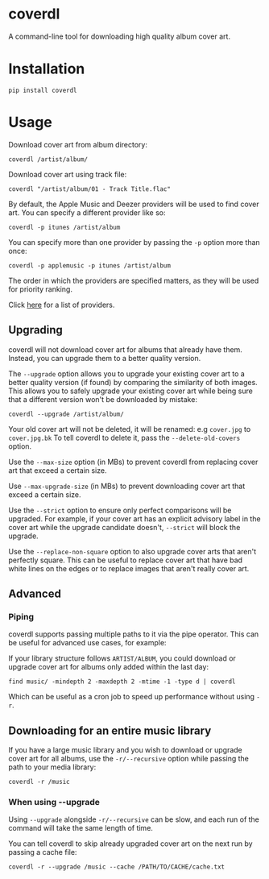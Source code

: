 # coverdl
A command-line tool for downloading high quality album cover art.

# Installation

```
pip install coverdl
```

# Usage

Download cover art from album directory:

```
coverdl /artist/album/
```

Download cover art using track file:
```
coverdl "/artist/album/01 - Track Title.flac"
```

By default, the Apple Music and Deezer providers will be used to find cover art. You can specify a different provider like so:

```
coverdl -p itunes /artist/album
```

You can specify more than one provider by passing the `-p` option more than once:

```
coverdl -p applemusic -p itunes /artist/album
```

The order in which the providers are specified matters, as they will be used for priority ranking.

Click [here](https://github.com/viown/coverdl/blob/main/coverdl/providers/source.py#L3) for a list of providers.

## Upgrading

coverdl will not download cover art for albums that already have them. Instead, you can upgrade them to a better quality version.

The `--upgrade` option allows you to upgrade your existing cover art to a better quality version (if found) by comparing the similarity of both images. This allows you to safely upgrade your existing cover art while being sure that a different version won't be downloaded by mistake:

```
coverdl --upgrade /artist/album/
```

Your old cover art will not be deleted, it will be renamed: e.g `cover.jpg` to `cover.jpg.bk`
To tell coverdl to delete it, pass the `--delete-old-covers` option.

Use the `--max-size` option (in MBs) to prevent coverdl from replacing cover art that exceed a certain size.

Use `--max-upgrade-size` (in MBs) to prevent downloading cover art that exceed a certain size.

Use the `--strict` option to ensure only perfect comparisons will be upgraded. For example, if your cover art has an explicit advisory label in the cover art while the upgrade candidate doesn't, `--strict` will block the upgrade.

Use the `--replace-non-square` option to also upgrade cover arts that aren't perfectly square. This can be useful to replace cover art that have bad white lines on the edges or to replace images that aren't really cover art.

## Advanced

### Piping

coverdl supports passing multiple paths to it via the pipe operator. This can be useful for advanced use cases, for example:

If your library structure follows `ARTIST/ALBUM`, you could download or upgrade cover art for albums only added within the last day:

```
find music/ -mindepth 2 -maxdepth 2 -mtime -1 -type d | coverdl
```
Which can be useful as a cron job to speed up performance without using `-r`.

## Downloading for an entire music library

If you have a large music library and you wish to download or upgrade cover art for all albums, use the `-r/--recursive` option while passing the path to your media library:

```
coverdl -r /music
```

### When using --upgrade

Using `--upgrade` alongside `-r/--recursive` can be slow, and each run of the command will take the same length of time.

You can tell coverdl to skip already upgraded cover art on the next run by passing a cache file:
```
coverdl -r --upgrade /music --cache /PATH/TO/CACHE/cache.txt
```
